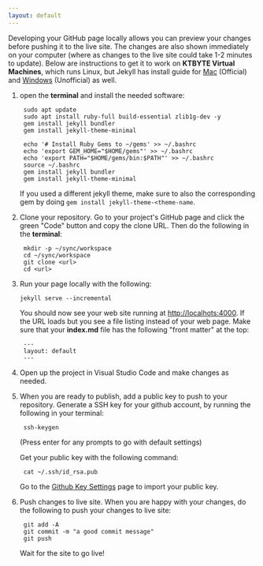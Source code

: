 ```yaml
---
layout: default
---
```


Developing your GitHub page locally allows you can preview your changes before pushing it to the live site. The changes are also shown immediately on your computer (where as changes to the live site could take 1-2 minutes to update). Below are instructions to get it to work on **KTBYTE Virtual Machines**, which runs Linux, but Jekyll has install guide for [Mac](https://jekyllrb.com/docs/installation/macos/) (Official) and [Windows](https://jekyllrb.com/docs/installation/windows/) (Unofficial) as well. 

1. open the __terminal__ and install the needed software:


        sudo apt update
        sudo apt install ruby-full build-essential zlib1g-dev -y
        gem install jekyll bundler
        gem install jekyll-theme-minimal
        
        echo '# Install Ruby Gems to ~/gems' >> ~/.bashrc
        echo 'export GEM_HOME="$HOME/gems"' >> ~/.bashrc
        echo 'export PATH="$HOME/gems/bin:$PATH"' >> ~/.bashrc
        source ~/.bashrc
        gem install jekyll bundler
        gem install jekyll-theme-minimal

    If you used a different jekyll theme, make sure to also the corresponding gem by doing `gem install jekyll-theme-<theme-name`.

2. Clone your repository. Go to your project's GitHub page and click the green "Code" button and copy the clone URL. Then do the following in the __terminal__:

        mkdir -p ~/sync/workspace
        cd ~/sync/workspace
        git clone <url>
        cd <url>

3. Run your page locally with the following:

       jekyll serve --incremental

    You should now see your web site running at [http://localhots:4000](http://localhots:4000). If the URL loads but you see a file listing instead of your web page. Make sure that your __index.md__ file has the following "front matter" at the top:

        ---
        layout: default
        ---

4. Open up the project in Visual Studio Code and make changes as needed.


5. When you are ready to publish, add a public key to push to your repository. Generate a SSH key for your github account, by running the following in your terminal:

        ssh-keygen

    (Press enter for any prompts to go with default settings)

    Get your public key with the following command:

        cat ~/.ssh/id_rsa.pub

    Go to the [Github Key Settings](https://github.com/settings/keys) page to import your public key.

6. Push changes to live site. When you are happy with your changes, do the following to push your changes to live site:

        git add -A 
        git commit -m "a good commit message"
        git push

    Wait for the site to go live!
